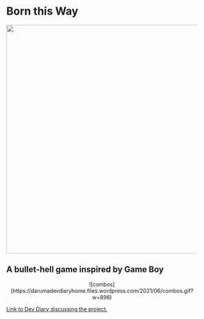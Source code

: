 # Born this Way
<p align="center">
  <img width="600px" src="https://darumadevdiaryhome.files.wordpress.com/2021/06/sketch1622978790285.png">
</p>

## A bullet-hell game inspired by Game Boy 

<div align="center" style="display:flex">
  ![combos](https://darumadevdiaryhome.files.wordpress.com/2021/06/combos.gif?w=896)
</div>

<a href="https://darumadevdiary.home.blog/2021/06/06/born-this-way/">Link to Dev Diary discussing the project.</a>

